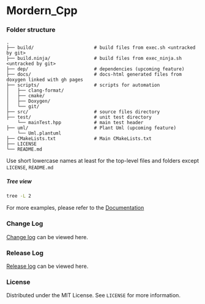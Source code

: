 # Mordern_Cpp

### Folder structure
    .
    ├── build/                      # build files from exec.sh <untracked by git>
    ├── build.ninja/                # build files from exec_ninja.sh <untracked by git>
    ├── dep/                        # dependencies (upcoming feature)
    ├── docs/                       # docs-html generated files from doxygen linked with gh pages
    ├── scripts/                    # scripts for automation
    │   ├── clang-format/
    │   ├── cmake/
    │   ├── Doxygen/
    │   └── git/
    ├── src/                        # source files directory
    ├── test/                       # unit test directory
        └── mainTest.hpp            # main test header
    ├── uml/                        # Plant Uml (upcoming feature)
        └── Uml.plantuml
    ├── CMakeLists.txt              # Main CMakeLists.txt
    ├── LICENSE         
    └── README.md   
    
Use short lowercase names at least for the top-level files and folders except `LICENSE`, `README.md`

##### Tree view
```bash
tree -L 2
```
For more examples, please refer to the [Documentation](https://neeraj2k18.github.io/Mordern_Cpp//)

<!--change and Release Log -->
### Change Log
[Change log](CHANGELOG.md) can be viewed here.

### Release Log
[Release log](https://github.com/Neeraj2K18/Mordern_Cpp/releases) can be viewed here.

<!-- LICENSE -->
### License
Distributed under the MIT License. See `LICENSE` for more information.
